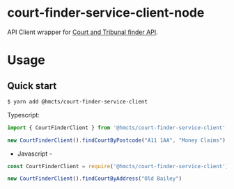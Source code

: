 # court-finder-service-client-node

API Client wrapper for [Court and Tribunal finder API](https://courttribunalfinder.service.gov.uk/api.html).

# Usage

## Quick start
```bash
$ yarn add @hmcts/court-finder-service-client
```

Typescript:
```ts
import { CourtFinderClient } from '@hmcts/court-finder-service-client'

new CourtFinderClient().findCourtByPostcode("A11 1AA", "Money Claims")
```

- Javascript -

```js
const CourtFinderClient = require('@hmcts/court-finder-service-client').CourtFinderClient

new CourtFinderClient().findCourtByAddress("Old Bailey")
```
